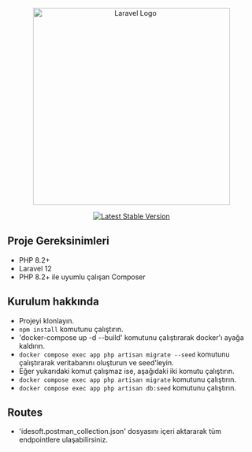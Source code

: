 <p align="center"><a href="https://laravel.com" target="_blank"><img src="https://raw.githubusercontent.com/laravel/art/master/logo-lockup/5%20SVG/2%20CMYK/1%20Full%20Color/laravel-logolockup-cmyk-red.svg" width="400" alt="Laravel Logo"></a></p>

<p align="center">
<a href="https://packagist.org/packages/laravel/framework"><img src="https://img.shields.io/packagist/v/laravel/framework" alt="Latest Stable Version"></a>
</p>

## Proje Gereksinimleri
- PHP 8.2+
- Laravel 12
- PHP 8.2+ ile uyumlu çalışan Composer

## Kurulum hakkında

- Projeyi klonlayın.
- `npm install` komutunu çalıştırın.
- 'docker-compose up -d --build' komutunu çalıştırarak docker'ı ayağa kaldırın.
- `docker compose exec app php artisan migrate --seed` komutunu çalıştırarak veritabanını oluşturun ve seed'leyin.
- Eğer yukarıdaki komut çalışmaz ise, aşağıdaki iki komutu çalıştırın.
- `docker compose exec app php artisan migrate` komutunu çalıştırın.
- `docker compose exec app php artisan db:seed` komutunu çalıştırın.

## Routes
- 'idesoft.postman_collection.json' dosyasını içeri aktararak tüm endpointlere ulaşabilirsiniz.
